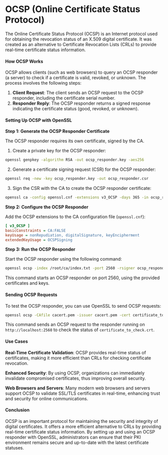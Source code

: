 # OCSP (Online Certificate Status Protocol)
The Online Certificate Status Protocol (OCSP) is an Internet protocol used for obtaining the revocation status of an X.509 digital certificate. It was created as an alternative to Certificate Revocation Lists (CRLs) to provide real-time certificate status information.

#### How OCSP Works
OCSP allows clients (such as web browsers) to query an OCSP responder (a server) to check if a certificate is valid, revoked, or unknown. The process involves the following steps:

1. **Client Request**: The client sends an OCSP request to the OCSP responder, including the certificate serial number.
2. **Responder Reply**: The OCSP responder returns a signed response indicating the certificate status (good, revoked, or unknown).

#### Setting Up OCSP with OpenSSL

**Step 1: Generate the OCSP Responder Certificate**

The OCSP responder requires its own certificate, signed by the CA.

1. Create a private key for the OCSP responder:

```sh
openssl genpkey -algorithm RSA -out ocsp_responder.key -aes256
```

2. Generate a certificate signing request (CSR) for the OCSP responder:

```sh
openssl req -new -key ocsp_responder.key -out ocsp_responder.csr
```

3. Sign the CSR with the CA to create the OCSP responder certificate:

```sh
openssl ca -config openssl.cnf -extensions v3_OCSP -days 365 -in ocsp_responder.csr -out ocsp_responder.crt
```

**Step 2: Configure the OCSP Responder**

Add the OCSP extensions to the CA configuration file (`openssl.cnf`):

```ini
[ v3_OCSP ]
basicConstraints = CA:FALSE
keyUsage = nonRepudiation, digitalSignature, keyEncipherment
extendedKeyUsage = OCSPSigning
```

**Step 3: Run the OCSP Responder**

Start the OCSP responder using the following command:

```sh
openssl ocsp -index /root/ca/index.txt -port 2560 -rsigner ocsp_responder.crt -rkey ocsp_responder.key -CA cacert.pem -text
```

This command starts an OCSP responder on port 2560, using the provided certificates and keys.

#### Sending OCSP Requests

To test the OCSP responder, you can use OpenSSL to send OCSP requests:

```sh
openssl ocsp -CAfile cacert.pem -issuer cacert.pem -cert certificate_to_check.crt -url http://localhost:2560 -resp_text -noverify
```

This command sends an OCSP request to the responder running on `http://localhost:2560` to check the status of `certificate_to_check.crt`.

#### Use Cases

**Real-Time Certificate Validation**:
OCSP provides real-time status of certificates, making it more efficient than CRLs for checking certificate revocation.

**Enhanced Security**:
By using OCSP, organizations can immediately invalidate compromised certificates, thus improving overall security.

**Web Browsers and Servers**:
Many modern web browsers and servers support OCSP to validate SSL/TLS certificates in real-time, enhancing trust and security for online communications.

#### Conclusion

OCSP is an important protocol for maintaining the security and integrity of digital certificates. It offers a more efficient alternative to CRLs by providing real-time certificate status information. By setting up and using an OCSP responder with OpenSSL, administrators can ensure that their PKI environment remains secure and up-to-date with the latest certificate statuses.
